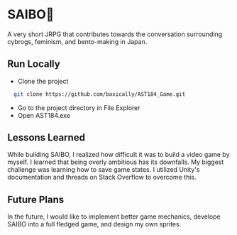 
# SAIBO🤖

A very short JRPG that contributes towards the conversation surrounding cybrogs, feminism, and bento-making in Japan.


## Run Locally

- Clone the project

```bash
  git clone https://github.com/baxically/AST184_Game.git
```

- Go to the project directory in File Explorer
- Open AST184.exe




## Lessons Learned

While building SAIBO, I realized how difficult it was to build a video game by myself. I learned that being overly ambitious has its downfalls. My biggest challenge was learning how to save game states. I utilized Unity's documentation and threads on Stack Overflow to overcome this. 

## Future Plans

In the future, I would like to implement better game mechanics, develope SAIBO into a full fledged game, and design my own sprites.
